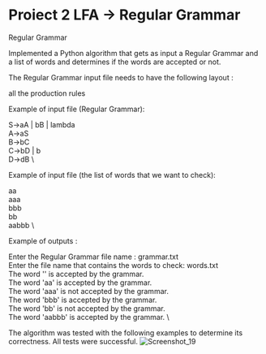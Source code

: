 # Proiect 2 LFA -> Regular Grammar
Regular Grammar

Implemented a Python algorithm that gets as input a Regular Grammar and a list of words and determines if the words are accepted or not. 

The Regular Grammar input file needs to have the following layout :

all the production rules

Example of input file (Regular Grammar):

S->aA | bB | lambda \
A->aS \
B->bC \
C->bD | b \
D->dB \

Example of input file (the list of words that we want to check):


aa \
aaa \
bbb \
bb \
aabbb \

Example of outputs :

Enter the Regular Grammar file name : grammar.txt \
Enter the file name that contains the words to check: words.txt \
The word '' is accepted by the grammar. \
The word 'aa' is accepted by the grammar. \
The word 'aaa' is not accepted by the grammar. \
The word 'bbb' is accepted by the grammar. \
The word 'bb' is not accepted by the grammar. \
The word 'aabbb' is accepted by the grammar. \


The algorithm was tested with the following examples to determine its correctness. All tests were successful.
![Screenshot_19](https://user-images.githubusercontent.com/105515716/230786352-cea1f7aa-0203-49ea-af84-3957201e514c.jpg)
